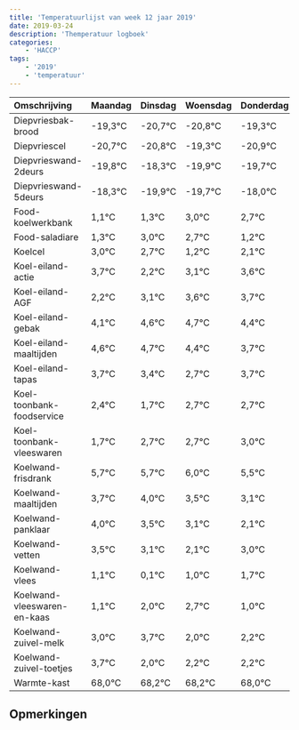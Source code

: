 ```yaml
---
title: 'Temperatuurlijst van week 12 jaar 2019'
date: 2019-03-24
description: 'Themperatuur logboek'
categories:
    - 'HACCP'
tags:
    - '2019'
    - 'temperatuur'
---
```

|Omschrijving|Maandag|Dinsdag|Woensdag|Donderdag|Vrijdag|Zaterdag|Zondag|
|:---|:---|:---|:---|:---|:---|:---|:---|
|Diepvriesbak-brood|-19,3°C|-20,7°C|-20,8°C|-19,3°C|-20,9°C|-20,7°C|-19,0°C|
|Diepvriescel|-20,7°C|-20,8°C|-19,3°C|-20,9°C|-20,7°C|-19,0°C|-19,3°C|
|Diepvrieswand-2deurs|-19,8°C|-18,3°C|-19,9°C|-19,7°C|-18,0°C|-18,3°C|-19,8°C|
|Diepvrieswand-5deurs|-18,3°C|-19,9°C|-19,7°C|-18,0°C|-18,3°C|-19,8°C|-18,9°C|
|Food-koelwerkbank|1,1°C|1,3°C|3,0°C|2,7°C|1,2°C|2,1°C|2,6°C|
|Food-saladiare|1,3°C|3,0°C|2,7°C|1,2°C|2,1°C|2,6°C|2,7°C|
|Koelcel|3,0°C|2,7°C|1,2°C|2,1°C|2,6°C|2,7°C|2,4°C|
|Koel-eiland-actie|3,7°C|2,2°C|3,1°C|3,6°C|3,7°C|3,4°C|2,7°C|
|Koel-eiland-AGF|2,2°C|3,1°C|3,6°C|3,7°C|3,4°C|2,7°C|3,7°C|
|Koel-eiland-gebak|4,1°C|4,6°C|4,7°C|4,4°C|3,7°C|4,7°C|4,7°C|
|Koel-eiland-maaltijden|4,6°C|4,7°C|4,4°C|3,7°C|4,7°C|4,7°C|5,0°C|
|Koel-eiland-tapas|3,7°C|3,4°C|2,7°C|3,7°C|3,7°C|4,0°C|3,5°C|
|Koel-toonbank-foodservice|2,4°C|1,7°C|2,7°C|2,7°C|3,0°C|2,5°C|2,1°C|
|Koel-toonbank-vleeswaren|1,7°C|2,7°C|2,7°C|3,0°C|2,5°C|2,1°C|1,1°C|
|Koelwand-frisdrank|5,7°C|5,7°C|6,0°C|5,5°C|5,1°C|4,1°C|5,0°C|
|Koelwand-maaltijden|3,7°C|4,0°C|3,5°C|3,1°C|2,1°C|3,0°C|3,7°C|
|Koelwand-panklaar|4,0°C|3,5°C|3,1°C|2,1°C|3,0°C|3,7°C|2,0°C|
|Koelwand-vetten|3,5°C|3,1°C|2,1°C|3,0°C|3,7°C|2,0°C|2,2°C|
|Koelwand-vlees|1,1°C|0,1°C|1,0°C|1,7°C|0,0°C|0,2°C|0,2°C|
|Koelwand-vleeswaren-en-kaas|1,1°C|2,0°C|2,7°C|1,0°C|1,2°C|1,2°C|1,0°C|
|Koelwand-zuivel-melk|3,0°C|3,7°C|2,0°C|2,2°C|2,2°C|2,0°C|3,7°C|
|Koelwand-zuivel-toetjes|3,7°C|2,0°C|2,2°C|2,2°C|2,0°C|3,7°C|3,7°C|
|Warmte-kast|68,0°C|68,2°C|68,2°C|68,0°C|69,7°C|69,7°C|69,0°C|

## Opmerkingen


